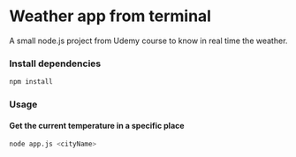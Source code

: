 # Weather app from terminal

A small node.js project from Udemy course to know in real time the weather.

### Install dependencies
```sh
npm install
```

### Usage

#### Get the current temperature in a specific place
```sh
node app.js <cityName>
```
